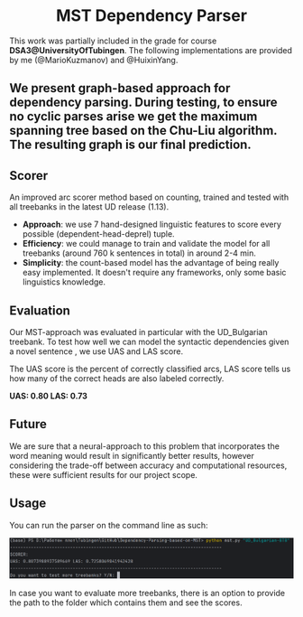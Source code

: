 <h1 align="center"> MST Dependency Parser </h1>

This work was partially included in the grade for course **DSA3@UniversityOfTubingen**.
The following implementations are provided by me (@MarioKuzmanov) and @HuixinYang.

We present graph-based approach for dependency parsing. During testing, to ensure no cyclic parses
arise we get the maximum spanning tree based on the Chu-Liu algorithm. The resulting graph is our final prediction.
---

## Scorer

An improved arc scorer method based on counting, trained and tested with all treebanks in the latest UD release (1.13).

- **Approach**: we use 7 hand-designed linguistic features to score every possible (dependent-head-deprel) tuple.
- **Efficiency**: we could manage to train and validate the model for all treebanks (around 760 k sentences in total) in
  around 2-4 min.
- **Simplicity**: the count-based model has the advantage of being really easy implemented. It doesn't require any
  frameworks, only some basic linguistics knowledge.

## Evaluation

Our MST-approach was evaluated in particular with the UD_Bulgarian treebank. To test how well we can model the syntactic
dependencies given a novel sentence , we use UAS and LAS score.

The UAS score is the percent of correctly classified arcs, LAS score tells us how many of the correct heads are also
labeled correctly.

**UAS: 0.80 LAS: 0.73**

## Future

We are sure that a neural-approach to this problem that incorporates the word meaning would result in significantly
better results, however considering the trade-off between accuracy and computational resources, these were sufficient
results for our project scope.

## Usage

You can run the parser on the command line as such:

![usage/run.png](usage/run.png)

In case you want to evaluate more treebanks, there is an option to provide the path to the folder which contains them
and see the scores.